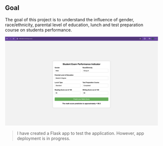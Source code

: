 ## Goal
The goal of this project is to understand the influence of gender, race/ethnicity, parental level of education, lunch and test preparation course on students performance.

![app](screenshot/Student-Performance-Indicator.png)

> I have created a Flask app to test the application. However, app deployment is in progress.